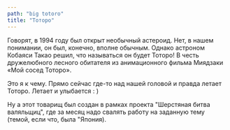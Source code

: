 ```yaml
---
path: "big totoro"
title: "Тоторо"
---
```

Говорят, в 1994 году был открыт необычный астероид. Нет, в нашем понимании, он был, конечно, вполне обычным. Однако астроном Кобаяси Такао решил, что называться он будет Тоторо! В честь дружелюбного лесного обитателя из анимационного фильма Миядзаки «Мой сосед Тоторо». 

Это я к чему. Прямо сейчас где-то над нашей головой и правда летает Тоторо. Летает и улыбается : )

Ну а этот товарищ был создан в рамках проекта "Шерстяная битва валяльщиц", где за месяц надо свалять работу на заданную тему (темой, если что, была "Япония). 
